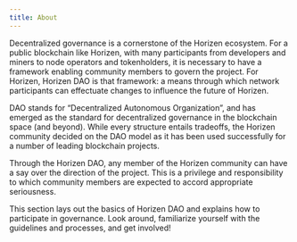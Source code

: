 ```yaml
---
title: About
---
```


Decentralized governance is a cornerstone of the Horizen ecosystem. For a public blockchain like Horizen, with many participants from developers and miners to node operators and tokenholders, it is necessary to have a framework enabling community members to govern the project. For Horizen, Horizen DAO is that framework: a means through which network participants can effectuate changes to influence the future of Horizen.

DAO stands for “Decentralized Autonomous Organization”, and has emerged as the standard for decentralized governance in the blockchain space (and beyond). While every structure entails tradeoffs, the Horizen community decided on the DAO model as it has been used successfully for a number of leading blockchain projects.

Through the Horizen DAO, any member of the Horizen community can have a say over the direction of the project. This is a privilege and responsibility to which community members are expected to accord appropriate seriousness.

This section lays out the basics of Horizen DAO and explains how to participate in governance. Look around, familiarize yourself with the guidelines and processes, and get involved!


